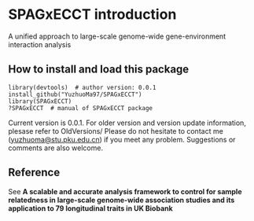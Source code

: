 # SPAGxECCT introduction
A unified approach to large-scale genome-wide gene-environment interaction analysis
## How to install and load this package
```
library(devtools)  # author version: 0.0.1
install_github("YuzhuoMa97/SPAGxECCT")
library(SPAGxECCT)
?SPAGxECCT  # manual of SPAGxECCT package
```
Current version is 0.0.1. For older version and version update information, plesase refer to OldVersions/
Please do not hesitate to contact me (yuzhuoma@stu.pku.edu.cn) if you meet any problem. Suggestions or comments are also welcome.
## Reference
See **A scalable and accurate analysis framework to control for sample relatedness in large-scale genome-wide association studies and its application to 79 longitudinal traits in UK Biobank**







